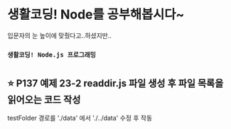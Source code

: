 # 생활코딩! Node를 공부해봅시다~

입문자의 눈 높이에 맞췄다고..하셨지만..

### `생활코딩! Node.js 프로그래밍`

#

## ⭐️ P137 예제 23-2 readdir.js 파일 생성 후 파일 목록을 읽어오는 코드 작성
testFolder 경로를 './data' 에서 './../data' 수정 후 작동 

#
